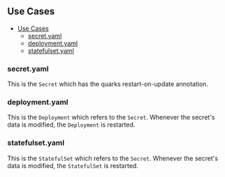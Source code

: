 ## Use Cases

- [Use Cases](#use-cases)
  - [secret.yaml](#secretyaml)
  - [deployment.yaml](#deploymentyaml)
  - [statefulset.yaml](#statefulsetyaml)

### secret.yaml

This is the `Secret` which has the quarks restart-on-update annotation.

### deployment.yaml

This is the `Deployment` which refers to the `Secret`. Whenever the secret's data is modified, the `Deployment` is restarted.

### statefulset.yaml

This is the `StatefulSet` which refers to the `Secret`. Whenever the secret's data is modified, the `StatefulSet` is restarted.
